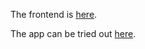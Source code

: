 The frontend is [here](http://github.com/vilmakoo/opendata-task-frontend).

The app can be tried out [here](https://eficode-opendata-task.herokuapp.com/).